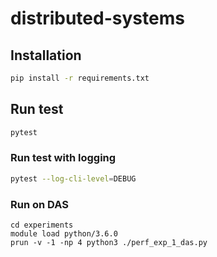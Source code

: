 # distributed-systems

## Installation
```sh
pip install -r requirements.txt
```

## Run test
```sh
pytest
```

### Run test with logging
```sh
pytest --log-cli-level=DEBUG
```

### Run on DAS
```
cd experiments
module load python/3.6.0
prun -v -1 -np 4 python3 ./perf_exp_1_das.py
```